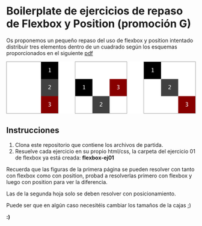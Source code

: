 # Boilerplate de ejercicios de repaso de Flexbox y Position (promoción G)

Os proponemos un pequeño repaso del uso de flexbox y position intentado distribuir tres elementos dentro de un cuadrado según los esquemas proporcionados en el siguiente [pdf](assets/ejercicios-de-flex-position-responsive.pdf)

![Ejemplo de ejercicios](assets/sample.png)

## Instrucciones
1. Clona este repositorio que contiene los archivos de partida.
2. Resuelve cada ejercicio en su propio html/css, la carpeta del ejercicio 01 de flexbox ya está creada: **flexbox-ej01**

Recuerda que las figuras de la primera página se pueden resolver con tanto con flexbox como con position, probad a resolverlas primero con flexbox y luego con position para ver la diferencia.

Las de la segunda hoja solo se deben resolver con posicionamiento.

Puede ser que en algún caso necesitéis cambiar los tamaños de la cajas ;)

**:)**
